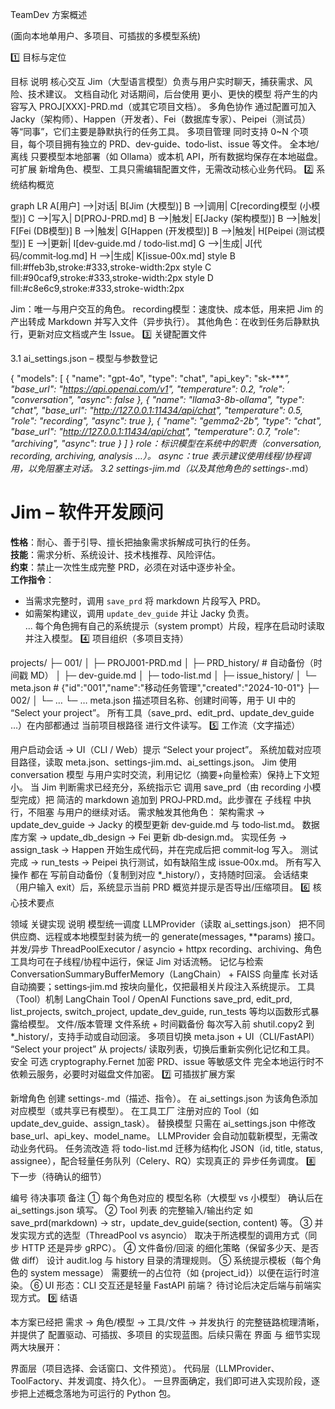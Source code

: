 TeamDev 方案概述

(面向本地单用户、多项目、可插拔的多模型系统)

1️⃣ 目标与定位

目标	说明
核心交互	Jim（大型语言模型）负责与用户实时聊天，捕获需求、风险、技术建议。
文档自动化	对话期间，后台使用 更小、更快的模型 将产生的内容写入 PROJ[XXX]-PRD.md（或其它项目文档）。
多角色协作	通过配置可加入 Jacky（架构师）、Happen（开发者）、Fei（数据库专家）、Peipei（测试员） 等“同事”，它们主要是静默执行的任务工具。
多项目管理	同时支持 0~N 个项目，每个项目拥有独立的 PRD、dev‑guide、todo‑list、issue 等文件。
全本地/离线	只要模型本地部署（如 Ollama）或本机 API，所有数据均保存在本地磁盘。
可扩展	新增角色、模型、工具只需编辑配置文件，无需改动核心业务代码。
2️⃣ 系统结构概览

graph LR
    A[用户] -->|对话| B[Jim (大模型)]
    B -->|调用| C[recording模型 (小模型)]
    C -->|写入| D[PROJ-PRD.md]
    B -->|触发| E[Jacky (架构模型)]
    B -->|触发| F[Fei (DB模型)]
    B -->|触发| G[Happen (开发模型)]
    B -->|触发| H[Peipei (测试模型)]
    E -->|更新| I[dev‑guide.md / todo‑list.md]
    G -->|生成| J[代码/commit‑log.md]
    H -->|生成| K[issue‑00x.md]
    style B fill:#ffeb3b,stroke:#333,stroke-width:2px
    style C fill:#90caf9,stroke:#333,stroke-width:2px
    style D fill:#c8e6c9,stroke:#333,stroke-width:2px
    
Jim：唯一与用户交互的角色。
recording模型：速度快、成本低，用来把 Jim 的产出转成 Markdown 并写入文件（异步执行）。
其他角色：在收到任务后静默执行，更新对应文档或产生 Issue。
3️⃣ 关键配置文件

3.1 ai_settings.json – 模型与参数登记

{
  "models": [
    {
      "name": "gpt-4o",
      "type": "chat",
      "api_key": "sk-****",
      "base_url": "https://api.openai.com/v1",
      "temperature": 0.2,
      "role": "conversation",
      "async": false
    },
    {
      "name": "llama3-8b-ollama",
      "type": "chat",
      "base_url": "http://127.0.0.1:11434/api/chat",
      "temperature": 0.5,
      "role": "recording",
      "async": true
    },
    {
      "name": "gemma2-2b",
      "type": "chat",
      "base_url": "http://127.0.0.1:11434/api/chat",
      "temperature": 0.7,
      "role": "archiving",
      "async": true
    }
  ]
}
role：标识模型在系统中的职责（conversation, recording, archiving, analysis …）。
async：true 表示建议使用线程/协程调用，以免阻塞主对话。
3.2 settings-jim.md（以及其他角色的 settings-*.md）

# Jim – 软件开发顾问

**性格**：耐心、善于引导、擅长把抽象需求拆解成可执行的任务。  
**技能**：需求分析、系统设计、技术栈推荐、风险评估。  
**约束**：禁止一次性生成完整 PRD，必须在对话中逐步补全。  
**工作指令**：  
- 当需求完整时，调用 `save_prd` 将 markdown 片段写入 PRD。  
- 如需架构建议，调用 `update_dev_guide` 并让 Jacky 负责。  
...
每个角色拥有自己的系统提示（system prompt）片段，程序在启动时读取并注入模型。
4️⃣ 项目组织（多项目支持）

projects/
├─ 001/
│   ├─ PROJ001-PRD.md
│   ├─ PRD_history/            # 自动备份（时间戳 MD）
│   ├─ dev-guide.md
│   ├─ todo-list.md
│   ├─ issue_history/
│   └─ meta.json                # {"id":"001","name":"移动任务管理","created":"2024-10-01"}
├─ 002/
│   └─ …
└─ …
meta.json 描述项目名称、创建时间等，用于 UI 中的 “Select your project”。
所有工具（save_prd、edit_prd、update_dev_guide …）在内部都通过 当前项目根路径 进行文件读写。
5️⃣ 工作流（文字描述）

用户启动会话 → UI（CLI / Web）提示 “Select your project”。
系统加载对应项目路径，读取 meta.json、settings-jim.md、ai_settings.json。
Jim 使用 conversation 模型 与用户实时交流，利用记忆（摘要+向量检索）保持上下文短小。
当 Jim 判断需求已经充分，系统指示它 调用 save_prd（由 recording 小模型完成）把 简洁的 markdown 追加到 PROJ‑PRD.md。此步骤在 子线程 中执行，不阻塞 与用户的继续对话。
需求触发其他角色：
架构需求 → update_dev_guide → Jacky 的模型更新 dev‑guide.md 与 todo‑list.md。
数据库方案 → update_db_design → Fei 更新 db‑design.md。
实现任务 → assign_task → Happen 开始生成代码，并在完成后把 commit‑log 写入。
测试完成 → run_tests → Peipei 执行测试，如有缺陷生成 issue‑00x.md。
所有写入操作 都在 写前自动备份（复制到对应 *_history/），支持随时回滚。
会话结束（用户输入 exit）后，系统显示当前 PRD 概览并提示是否导出/压缩项目。
6️⃣ 核心技术要点

领域	关键实现	说明
模型统一调度	LLMProvider（读取 ai_settings.json）	把不同供应商、远程或本地模型封装为统一的 generate(messages, **params) 接口。
并发/异步	ThreadPoolExecutor / asyncio + httpx	recording、archiving、角色工具均可在子线程/协程中运行，保证 Jim 对话流畅。
记忆与检索	ConversationSummaryBufferMemory（LangChain） + FAISS 向量库	长对话自动摘要；settings‑jim.md 按块向量化，仅把最相关片段注入系统提示。
工具（Tool）机制	LangChain Tool / OpenAI Functions	save_prd, edit_prd, list_projects, switch_project, update_dev_guide, run_tests 等均以函数形式暴露给模型。
文件/版本管理	文件系统 + 时间戳备份	每次写入前 shutil.copy2 到 *_history/，支持手动或自动回滚。
多项目切换	meta.json + UI（CLI/FastAPI）	“Select your project” 从 projects/ 读取列表，切换后重新实例化记忆和工具。
安全	可选 cryptography.Fernet 加密 PRD、issue 等敏感文件	完全本地运行时不依赖云服务，必要时对磁盘文件加密。
7️⃣ 可插拔扩展方案

新增角色
创建 settings-<role>.md（描述、指令）。
在 ai_settings.json 为该角色添加对应模型（或共享已有模型）。
在工具工厂 注册对应的 Tool（如 update_dev_guide、assign_task）。
替换模型
只需在 ai_settings.json 中修改 base_url、api_key、model_name。
LLMProvider 会自动加载新模型，无需改动业务代码。
任务流改造
将 todo-list.md 迁移为结构化 JSON（id, title, status, assignee），配合轻量任务队列（Celery、RQ）实现真正的 异步任务调度。
8️⃣ 下一步（待确认的细节）

编号	待决事项	备注
①	每个角色对应的 模型名称（大模型 vs 小模型）	确认后在 ai_settings.json 填写。
②	Tool 列表 的完整输入/输出约定	如 save_prd(markdown) -> str，update_dev_guide(section, content) 等。
③	并发实现方式的选型（ThreadPool vs asyncio）	取决于所选模型的调用方式（同步 HTTP 还是异步 gRPC）。
④	文件备份/回滚 的细化策略（保留多少天、是否做 diff）	设计 audit.log 与 history 目录的清理规则。
⑤	系统提示模板（每个角色的 system message）	需要统一的占位符（如 {project_id}）以便在运行时渲染。
⑥	UI 形态：CLI 交互还是轻量 FastAPI 前端？	待讨论后决定后端与前端实现方式。
9️⃣ 结语

本方案已经把 需求 → 角色/模型 → 工具/文件 → 并发执行 的完整链路梳理清晰，并提供了 配置驱动、可插拔、多项目 的实现蓝图。后续只需在 界面 与 细节实现 两大块展开：

界面层（项目选择、会话窗口、文件预览）。
代码层（LLMProvider、ToolFactory、并发调度、持久化）。
一旦界面确定，我们即可进入实现阶段，逐步把上述概念落地为可运行的 Python 包。